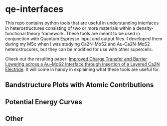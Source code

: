 # qe-interfaces

This repo contains python tools that are useful in understanding interfaces in heterostructures consisting of two or more materials within a density-functional theory framework. These tools are meant to be used in conjunction with Quantum Espresso input and output files. I developed them during my MSc when I was studying Ca2N-MoS2 and Au-Ca2N-MoS2 heterostrucures, but they can be modified for use with other supercells. 

Check out the resulting paper: [Improved Charge Transfer and Barrier Lowering across a Au–MoS2 Interface through Insertion of a Layered Ca2N Electride](https://doi-org.ezproxy.library.dal.ca/10.1021/acs.jpcc.1c02142). It will come in handy in explaining what these tools are useful for.


## Bandstructure Plots with Atomic Contributions



## Potential Energy Curves

## Other
